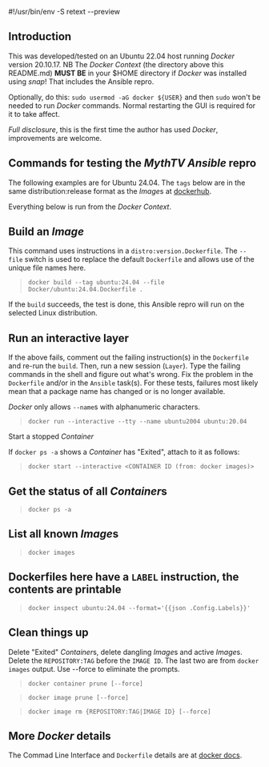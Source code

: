 #!/usr/bin/env -S retext --preview

[//]: # (Install retext from your distribution then ./README.md will look prettier.)

## Introduction

This was developed/tested on an Ubuntu 22.04 host running *Docker* version
20.10.17.  NB The *Docker Context* (the directory above this README.md)
**MUST BE** in your $HOME directory if *Docker* was installed using *snap*!
That includes the Ansible repro.

Optionally, do this: `sudo usermod -aG docker ${USER}` and then `sudo`
won't be needed to run *Docker* commands. Normal restarting the GUI is required
for it to take affect.

*Full disclosure*, this is the first time the author has used *Docker*,
improvements are welcome.

## Commands for testing the *MythTV Ansible* repro

The following examples are for Ubuntu 24.04. The `tags` below
are in the same distribution:release format as the *Image*s at
[dockerhub](https://hub.docker.com).

Everything below is run from the *Docker Context*.

## Build an *Image*

This command uses instructions in a `distro:version.Dockerfile`. The
`--file` switch is used to replace the default `Dockerfile` and
allows use of the unique file names here.

>`docker build --tag ubuntu:24.04 --file Docker/ubuntu:24.04.Dockerfile .`

If the `build` succeeds, the test is done, this Ansible repro will run on
the selected Linux distribution.

## Run an interactive layer

If the above fails, comment out the failing instruction(s) in the
`Dockerfile` and re-run the `build`. Then, run a new session
(`Layer`). Type the failing commands in the shell and figure out
what's wrong. Fix the problem in the `Dockerfile` and/or in the
`Ansible` task(s). For these tests, failures most likely mean that
a package name has changed or is no longer available.

*Docker* only allows `--name`s with alphanumeric characters.

>`docker run --interactive --tty --name ubuntu2004 ubuntu:20.04`

Start a stopped *Container*

If `docker ps -a` shows a *Container* has "Exited", attach to it
as follows:

>`docker start --interactive <CONTAINER ID (from: docker images)>`

## Get the status of all *Container*s

>`docker ps -a`

## List all known *Image*s

>`docker images`

## Dockerfiles here have a `LABEL` instruction, the contents are printable

>`docker inspect ubuntu:24.04 --format='{{json .Config.Labels}}'`

## Clean things up

Delete "Exited" *Container*s, delete dangling *Image*s and active *Image*s.
Delete the `REPOSITORY:TAG` before the `IMAGE ID`. The last two are from
`docker images` output. Use --force to eliminate the prompts.

>`docker container prune [--force]`

>`docker image prune [--force]`

>`docker image rm {REPOSITORY:TAG|IMAGE ID} [--force]`

## More *Docker* details

The Commad Line Interface and `Dockerfile` details are at
[docker docs](https://docs.docker.com/reference).
